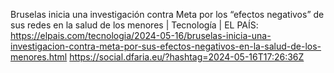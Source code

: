Bruselas inicia una investigación contra Meta por los “efectos negativos” de sus redes en la salud de los menores | Tecnología | EL PAÍS: https://elpais.com/tecnologia/2024-05-16/bruselas-inicia-una-investigacion-contra-meta-por-sus-efectos-negativos-en-la-salud-de-los-menores.html https://social.dfaria.eu/?hashtag=2024-05-16T17:26:36Z